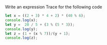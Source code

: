Write an expression Trace for the following code

```js
let x = ((2 + 3) * 4 + 2) * (40 % 6);
console.log(x);
let y =  20 / 5 + (3 % (5 * 3));
console.log(y);
let z = (1 + (x % 7))/(y + 1);
console.log(z);
``` 
